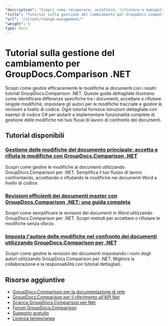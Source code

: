 ```yaml
---
"description": "Scopri come recuperare, accettare, rifiutare e manipolare le modifiche rilevate tra i documenti con GroupDocs.Comparison per .NET."
"title": "Tutorial sulla gestione del cambiamento per GroupDocs.Comparison .NET"
"url": "/it/net/change-management/"
"weight": 5
type: docs
---
```

# Tutorial sulla gestione del cambiamento per GroupDocs.Comparison .NET

Scopri come gestire efficacemente le modifiche ai documenti con i nostri tutorial GroupDocs.Comparison .NET. Queste guide dettagliate illustrano come identificare differenze specifiche tra i documenti, accettare o rifiutare singole modifiche, impostare gli autori per le modifiche tracciate e gestire le revisioni a livello di codice. Ogni tutorial fornisce istruzioni dettagliate con esempi di codice C# per aiutarti a implementare funzionalità complete di gestione delle modifiche nei tuoi flussi di lavoro di confronto dei documenti.

## Tutorial disponibili

### [Gestione delle modifiche del documento principale: accetta e rifiuta le modifiche con GroupDocs.Comparison .NET](./groupdocs-comparison-net-accept-reject-changes/)
Scopri come gestire le modifiche ai documenti utilizzando GroupDocs.Comparison per .NET. Semplifica il tuo flusso di lavoro confrontando, accettando o rifiutando le modifiche nei documenti Word a livello di codice.

### [Revisioni efficienti dei documenti master con GroupDocs.Comparison .NET: una guida completa](./groupdocs-comparison-net-document-revisions-guide/)
Scopri come semplificare le revisioni dei documenti in Word utilizzando GroupDocs.Comparison per .NET. Scopri metodi per accettare o rifiutare le modifiche senza sforzo.

### [Imposta l'autore delle modifiche nel confronto dei documenti utilizzando GroupDocs.Comparison per .NET](./groupdocs-comparison-net-set-author-changes-document-comparison/)
Scopri come gestire le revisioni dei documenti impostando i nomi degli autori utilizzando GroupDocs.Comparison per .NET. Migliora la collaborazione e la responsabilità con tutorial dettagliati.

## Risorse aggiuntive

- [GroupDocs.Comparison per la documentazione di rete](https://docs.groupdocs.com/comparison/net/)
- [GroupDocs.Comparison per il riferimento all'API Net](https://reference.groupdocs.com/comparison/net/)
- [Scarica GroupDocs.Comparison per Net](https://releases.groupdocs.com/comparison/net/)
- [Forum GroupDocs.Comparison](https://forum.groupdocs.com/c/comparison)
- [Supporto gratuito](https://forum.groupdocs.com/)
- [Licenza temporanea](https://purchase.groupdocs.com/temporary-license/)
